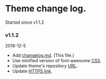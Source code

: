 # Theme change log.
Started since v1.1.2

### v1.1.2
2018-12-5
* Add [changelog.md](https://github.com/Rundiz-WP/bootstrap-basic4/issues/26). (This file.)
* Use minified version of font-awesome [CSS](https://github.com/Rundiz-WP/bootstrap-basic4/commit/3e27bbd2c496eb32052a6695f06073358f965a3b).
* Update theme's repository [URL](https://github.com/Rundiz-WP/bootstrap-basic4/commit/e88c59ffeee2e0a64cc477a540b0018def0920f0).
* Update [HTTPS link](https://github.com/Rundiz-WP/bootstrap-basic4/commit/12c95ed2fdd1c86aa85dad82b97d3ecceaace732).